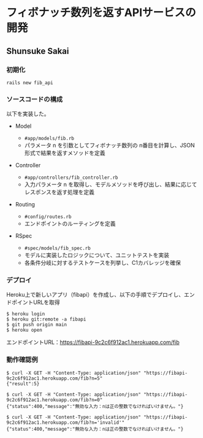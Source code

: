 # フィボナッチ数列を返すAPIサービスの開発
## Shunsuke Sakai

### 初期化
`rails new fib_api`
### ソースコードの構成
以下を実装した。
- Model
  - `#app/models/fib.rb`
  - パラメータ n を引数としてフィボナッチ数列の n番目を計算し、JSON形式で結果を返すメソッドを定義

- Controller
  - `#app/controllers/fib_controller.rb`
  - 入力パラメータ n を取得し、モデルメソッドを呼び出し、結果に応じてレスポンスを返す処理を定義

- Routing
  - `#config/routes.rb`
  - エンドポイントのルーティングを定義

- RSpec
  - `#spec/models/fib_spec.rb`
  - モデルに実装したロジックについて、ユニットテストを実装
  - 各条件分岐に対するテストケースを列挙し、C1カバレッジを確保

### デプロイ
Heroku上で新しいアプリ（fibapi）を作成し、以下の手順でデプロイし、エンドポイントURLを取得
```
$ heroku login
$ heroku git:remote -a fibapi
$ git push origin main
$ heroku open
```
エンドポイントURL：https://fibapi-9c2c6f912ac1.herokuapp.com/fib

### 動作確認例
```
$ curl -X GET -H "Content-Type: application/json" "https://fibapi-9c2c6f912ac1.herokuapp.com/fib?n=5"
{"result":5}

$ curl -X GET -H "Content-Type: application/json" "https://fibapi-9c2c6f912ac1.herokuapp.com/fib?n=0"
{"status":400,"message":"無効な入力：nは正の整数でなければいけません。"}

$ curl -X GET -H "Content-Type: application/json" "https://fibapi-9c2c6f912ac1.herokuapp.com/fib?n='invalid'"
{"status":400,"message":"無効な入力：nは正の整数でなければいけません。"}
```
